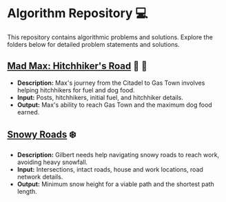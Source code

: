 # Algorithm Repository :computer:

This repository contains algorithmic problems and solutions. Explore the folders below for detailed problem statements and solutions.

## [Mad Max: Hitchhiker's Road](codeForces/Mad_Max/) :walking: :red_car:

- **Description:** Max's journey from the Citadel to Gas Town involves helping hitchhikers for fuel and dog food.
- **Input:** Posts, hitchhikers, initial fuel, and hitchhiker details.
- **Output:** Max's ability to reach Gas Town and the maximum dog food earned.

## [Snowy Roads](codeForces/Snowy_Roads/) :snowflake:

- **Description:** Gilbert needs help navigating snowy roads to reach work, avoiding heavy snowfall.
- **Input:** Intersections, intact roads, house and work locations, road network details.
- **Output:** Minimum snow height for a viable path and the shortest path length.

